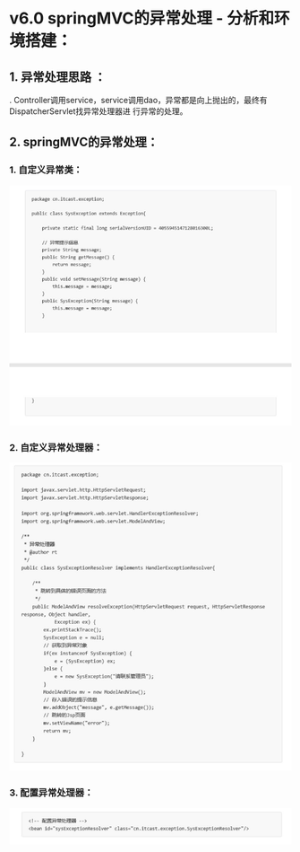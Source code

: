 # v6.0  springMVC的异常处理 - 分析和环境搭建：



## 1. 异常处理思路 ：

. Controller调用service，service调用dao，异常都是向上抛出的，最终有DispatcherServlet找异常处理器进 行异常的处理。 

## 2. springMVC的异常处理：


### 1. 自定义异常类：

![](img/13.jpg)



### 2. 自定义异常处理器：

![](img/14.jpg)


### 3.  配置异常处理器：

![](img/15.jpg)